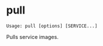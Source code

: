 <!--[metadata]>
+++
title = "pull"
description = "Pulls service images."
keywords = ["fig, composition, compose, docker, orchestration, cli,  pull"]
[menu.main]
parent = "smn_compose_cli"
+++
<![end-metadata]-->

# pull

```
Usage: pull [options] [SERVICE...]
```

Pulls service images.